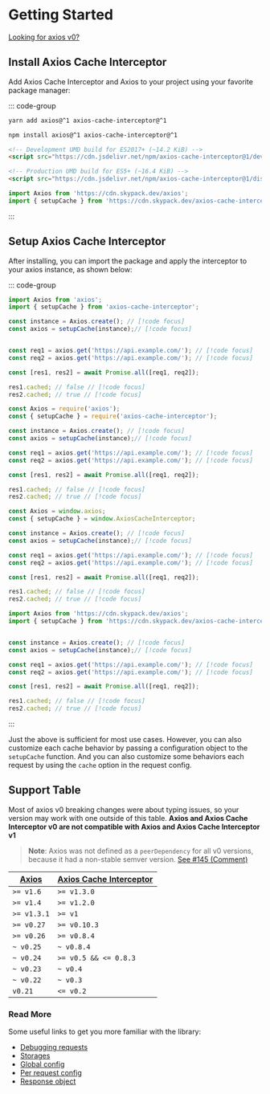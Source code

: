 # Getting Started

[Looking for axios v0?](https://axios-cache-interceptor.js.org/v0/)

## Install Axios Cache Interceptor

Add Axios Cache Interceptor and Axios to your project using your favorite package manager:

::: code-group

```bash [Yarn]
yarn add axios@^1 axios-cache-interceptor@^1
```

```bash [NPM]
npm install axios@^1 axios-cache-interceptor@^1
```

```html [Browser]
<!-- Development UMD build for ES2017+ (~14.2 KiB) -->
<script src="https://cdn.jsdelivr.net/npm/axios-cache-interceptor@1/dev/index.bundle.js"></script>

<!-- Production UMD build for ES5+ (~16.4 KiB) -->
<script src="https://cdn.jsdelivr.net/npm/axios-cache-interceptor@1/dist/index.bundle.js"></script>
```

```ts [Skypack]
import Axios from 'https://cdn.skypack.dev/axios';
import { setupCache } from 'https://cdn.skypack.dev/axios-cache-interceptor';
```

:::

## Setup Axios Cache Interceptor

After installing, you can import the package and apply the interceptor to your axios
instance, as shown below:

::: code-group

```ts [EcmaScript]
import Axios from 'axios';
import { setupCache } from 'axios-cache-interceptor';

const instance = Axios.create(); // [!code focus]
const axios = setupCache(instance);// [!code focus]


const req1 = axios.get('https://api.example.com/'); // [!code focus]
const req2 = axios.get('https://api.example.com/'); // [!code focus]

const [res1, res2] = await Promise.all([req1, req2]);

res1.cached; // false // [!code focus]
res2.cached; // true // [!code focus]
```

```ts [CommonJS]
const Axios = require('axios');
const { setupCache } = require('axios-cache-interceptor');

const instance = Axios.create(); // [!code focus]
const axios = setupCache(instance);// [!code focus]

const req1 = axios.get('https://api.example.com/'); // [!code focus]
const req2 = axios.get('https://api.example.com/'); // [!code focus]

const [res1, res2] = await Promise.all([req1, req2]);

res1.cached; // false // [!code focus]
res2.cached; // true // [!code focus]
```

```ts [Browser]
const Axios = window.axios;
const { setupCache } = window.AxiosCacheInterceptor;

const instance = Axios.create(); // [!code focus]
const axios = setupCache(instance);// [!code focus]

const req1 = axios.get('https://api.example.com/'); // [!code focus]
const req2 = axios.get('https://api.example.com/'); // [!code focus]

const [res1, res2] = await Promise.all([req1, req2]);

res1.cached; // false // [!code focus]
res2.cached; // true // [!code focus]
```

```ts [Skypack]
import Axios from 'https://cdn.skypack.dev/axios';
import { setupCache } from 'https://cdn.skypack.dev/axios-cache-interceptor';


const instance = Axios.create(); // [!code focus]
const axios = setupCache(instance);// [!code focus]

const req1 = axios.get('https://api.example.com/'); // [!code focus]
const req2 = axios.get('https://api.example.com/'); // [!code focus]

const [res1, res2] = await Promise.all([req1, req2]);

res1.cached; // false // [!code focus]
res2.cached; // true // [!code focus]
```

:::

Just the above is sufficient for most use cases. However, you can also customize each
cache behavior by passing a configuration object to the `setupCache` function. And you can
also customize some behaviors each request by using the `cache` option in the request
config.

## Support Table

Most of axios v0 breaking changes were about typing issues, so your version may work with
one outside of this table. **Axios and Axios Cache Interceptor v0 are not compatible with
Axios and Axios Cache Interceptor v1**

> **Note**: Axios was not defined as a `peerDependency` for all v0 versions, because it
> had a non-stable semver version.
> [See #145 (Comment)](https://github.com/arthurfiorette/axios-cache-interceptor/issues/145#issuecomment-1042710481)

| [Axios](https://github.com/axios/axios/releases) | [Axios Cache Interceptor](https://github.com/arthurfiorette/axios-cache-interceptor/releases) |
| ------------------------------------------------ | --------------------------------------------------------------------------------------------- |
| `>= v1.6`                                        | `>= v1.3.0`                                                                                   |
| `>= v1.4`                                        | `>= v1.2.0`                                                                                   |
| `>= v1.3.1`                                      | `>= v1`                                                                                       |
| `>= v0.27`                                       | `>= v0.10.3`                                                                                  |
| `>= v0.26`                                       | `>= v0.8.4`                                                                                   |
| `~ v0.25`                                        | `~ v0.8.4`                                                                                    |
| `~ v0.24`                                        | `>= v0.5 && <= 0.8.3`                                                                         |
| `~ v0.23`                                        | `~ v0.4`                                                                                      |
| `~ v0.22`                                        | `~ v0.3`                                                                                      |
| `v0.21`                                          | `<= v0.2`                                                                                     |

### Read More

Some useful links to get you more familiar with the library:

- [Debugging requests](./debugging.md)
- [Storages](./storages.md)
- [Global config](../config.md)
- [Per request config](../config/request-specifics.md)
- [Response object](../config/response-object.md)
